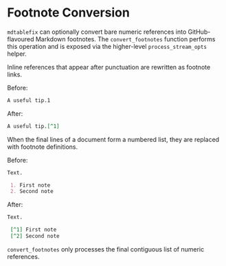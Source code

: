 # Footnote Conversion

`mdtablefix` can optionally convert bare numeric references into
GitHub-flavoured Markdown footnotes. The `convert_footnotes` function performs
this operation and is exposed via the higher-level `process_stream_opts` helper.

Inline references that appear after punctuation are rewritten as footnote links.

Before:

```markdown
A useful tip.1
```

After:

```markdown
A useful tip.[^1]
```

When the final lines of a document form a numbered list, they are replaced with
footnote definitions.

Before:

```markdown
Text.

 1. First note
 2. Second note
```

After:

```markdown
Text.

 [^1] First note
 [^2] Second note
```

`convert_footnotes` only processes the final contiguous list of numeric
references.
